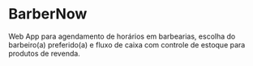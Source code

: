 # BarberNow
Web App para agendamento de horários em barbearias, escolha do barbeiro(a) preferido(a) e fluxo de caixa com controle de estoque para produtos de revenda.
